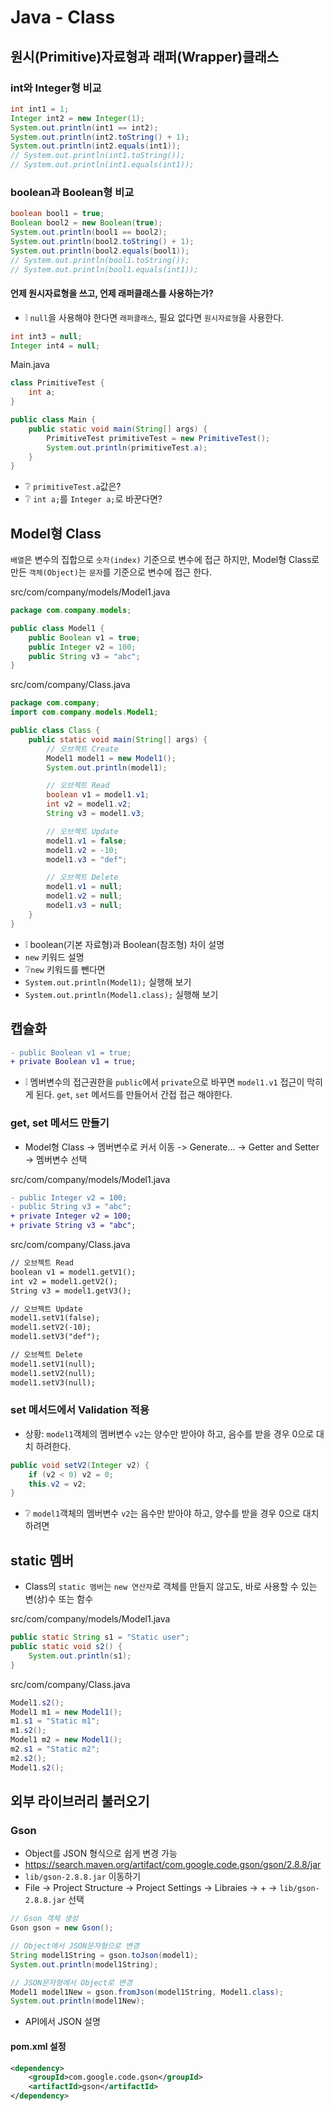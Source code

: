 # Java - Class

## 원시(Primitive)자료형과 래퍼(Wrapper)클래스
### int와 Integer형 비교
```java
int int1 = 1;
Integer int2 = new Integer(1);
System.out.println(int1 == int2);
System.out.println(int2.toString() + 1);
System.out.println(int2.equals(int1));
// System.out.println(int1.toString());
// System.out.println(int1.equals(int1));
```

### boolean과 Boolean형 비교
```java
boolean bool1 = true;
Boolean bool2 = new Boolean(true);
System.out.println(bool1 == bool2);
System.out.println(bool2.toString() + 1);
System.out.println(bool2.equals(bool1));
// System.out.println(bool1.toString());
// System.out.println(bool1.equals(int1));
```

#### 언제 원시자료형을 쓰고, 언제 래퍼클래스를 사용하는가?
* ❕ `null`을 사용해야 한다면 `래퍼클래스`, 필요 없다면 `원시자료형`을 사용한다.
```java
int int3 = null;
Integer int4 = null;
```

Main.java
```java
class PrimitiveTest {
    int a;
}

public class Main {
    public static void main(String[] args) {
        PrimitiveTest primitiveTest = new PrimitiveTest();
        System.out.println(primitiveTest.a);
    }
}
```
* ❔ `primitiveTest.a`값은?
* ❔ `int a;`를 `Integer a;`로 바꾼다면?

## Model형 Class
`배열`은 변수의 집합으로 `숫자(index)` 기준으로 변수에 접근 하지만, Model형 Class로 만든 `객체(Object)`는 `문자`를 기준으로 변수에 접근 한다.

src/com/company/models/Model1.java
```java
package com.company.models;

public class Model1 {
    public Boolean v1 = true;
    public Integer v2 = 100;
    public String v3 = "abc";
}
```

src/com/company/Class.java
```java
package com.company;
import com.company.models.Model1;

public class Class {
    public static void main(String[] args) {
        // 오브젝트 Create
        Model1 model1 = new Model1();
        System.out.println(model1);

        // 오브젝트 Read
        boolean v1 = model1.v1;
        int v2 = model1.v2;
        String v3 = model1.v3;

        // 오브젝트 Update
        model1.v1 = false;
        model1.v2 = -10;
        model1.v3 = "def";

        // 오브젝트 Delete
        model1.v1 = null;
        model1.v2 = null;
        model1.v3 = null;
    }
}
```
* ❕ boolean(기본 자료형)과 Boolean(참조형) 차이 설명
* `new` 키워드 설명
* ❔`new` 키워드를 뺀다면
* `System.out.println(Model1);` 실행해 보기
* `System.out.println(Model1.class);` 실행해 보기

## 캡슐화
```diff
- public Boolean v1 = true;
+ private Boolean v1 = true;
```
* ❕ 멤버변수의 접근권한을 `public`에서 `private`으로 바꾸면 `model1.v1` 접근이 막히게 된다. `get`, `set` 메서드를 만들어서 간접 접근 해야한다.

### get, set 메서드 만들기
* Model형 Class -> 멤버변수로 커서 이동 -> Generate... -> Getter and Setter -> 멤버변수 선택

src/com/company/models/Model1.java
```diff
- public Integer v2 = 100;
- public String v3 = "abc";
+ private Integer v2 = 100;
+ private String v3 = "abc";
```

src/com/company/Class.java
```diff
// 오브젝트 Read
boolean v1 = model1.getV1();
int v2 = model1.getV2();
String v3 = model1.getV3();

// 오브젝트 Update
model1.setV1(false);
model1.setV2(-10);
model1.setV3("def");

// 오브젝트 Delete
model1.setV1(null);
model1.setV2(null);
model1.setV3(null);
```

### set 메서드에서 Validation 적용
* 상황: `model1`객체의 멤버변수 `v2`는 양수만 받아야 하고, 음수를 받을 경우 0으로 대치 하려한다.
```java
public void setV2(Integer v2) {
    if (v2 < 0) v2 = 0;
    this.v2 = v2;
}
```

* ❔ `model1`객체의 멤버변수 `v2`는 음수만 받아야 하고, 양수를 받을 경우 0으로 대치 하려면

## static 멤버
* Class의 `static 멤버`는 `new 연산자`로 객체를 만들지 않고도, 바로 사용할 수 있는 변(상)수 또는 함수

src/com/company/models/Model1.java
```java
public static String s1 = "Static user";
public static void s2() {
    System.out.println(s1);
}
```

src/com/company/Class.java
```java
Model1.s2();
Model1 m1 = new Model1();
m1.s1 = "Static m1";
m1.s2();
Model1 m2 = new Model1();
m2.s1 = "Static m2";
m2.s2();
Model1.s2();
```

## 외부 라이브러리 불러오기
### Gson
* Object를 JSON 형식으로 쉽게 변경 가능
* https://search.maven.org/artifact/com.google.code.gson/gson/2.8.8/jar
* `lib/gson-2.8.8.jar` 이동하기
* File -> Project Structure -> Project Settings -> Libraies -> + -> `lib/gson-2.8.8.jar` 선택

```java
// Gson 객체 생성
Gson gson = new Gson();

// Object에서 JSON문자형으로 변경
String model1String = gson.toJson(model1);
System.out.println(model1String);

// JSON문자형에서 Object로 변경
Model1 model1New = gson.fromJson(model1String, Model1.class);
System.out.println(model1New);
```
* API에서 JSON 설명

#### pom.xml 설정
```xml
<dependency>
    <groupId>com.google.code.gson</groupId>
    <artifactId>gson</artifactId>
</dependency>
```
